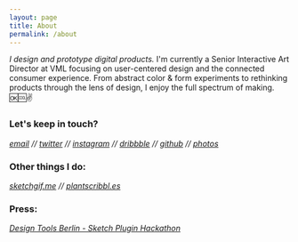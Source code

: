 ```yaml
---
layout: page
title: About
permalink: /about
---
```


*I design and prototype digital products.* I'm currently a Senior Interactive Art Director at VML focusing on user-centered design and the connected consumer experience. From abstract color & form experiments to rethinking products through the lens of design, I enjoy the full spectrum of making. 🆗🆒✌️


### Let's keep in touch?

*[email](mailto:info@eliasjulian.com) // [twitter](https://twitter.com/eliasismyalias) // [instagram](https://instagram.com/eliasismyalias) // [dribbble](https://dribbble.com/eliasjulian) // [github](https://github.com/eliasjulian) // [photos](http://eliastakes.photos)*

 
### Other things I do: 

*[sketchgif.me](https://www.sketchgif.me/) // [plantscribbl.es](http://plantscribbl.es)*

### Press:
*[Design Tools Berlin - Sketch Plugin Hackathon](https://medium.com/sketch-app-sources/the-berlin-sketch-plugin-hackathon-2017-a6452288ca81)*